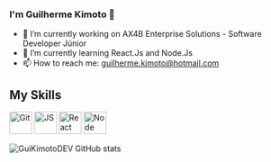 ### I'm Guilherme Kimoto 👋
- 🔭 I’m currently working on AX4B Enterprise Solutions - Software Developer Júnior
- 🌱 I’m currently learning React.Js and Node.Js
- 📫 How to reach me: guilherme.kimoto@hotmail.com


## My Skills
<img src ="https://cdn.jsdelivr.net/gh/devicons/devicon/icons/git/git-original.svg" alt="Git" width="40" heigth="40" style="max-width:100%;"></img>
<img src ="https://cdn.jsdelivr.net/gh/devicons/devicon/icons/javascript/javascript-original.svg" alt="JS" width="40" heigth="40" style="max-width:100%;"></img>
<img src ="https://cdn.jsdelivr.net/gh/devicons/devicon/icons/react/react-original.svg" alt="React" width="40" heigth="40" style="max-width:100%;"></img>
<img src ="https://cdn.jsdelivr.net/gh/devicons/devicon/icons/nodejs/nodejs-original.svg" alt="Node" width="40" heigth="40" style="max-width:100%;"></img>


![GuiKimotoDEV GitHub stats](https://github-readme-stats.vercel.app/api?username=guikimotodev&show_icons=true&theme=radical)
